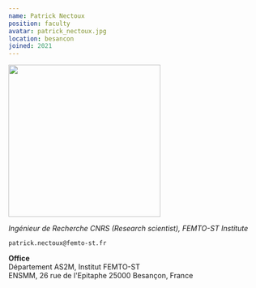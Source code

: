 ```yaml
---
name: Patrick Nectoux
position: faculty
avatar: patrick_nectoux.jpg
location: besancon
joined: 2021
---
```


<img width="300" src="{{site.baseurl}}/images/people/{{page.avatar}}" data-action="zoom">

_Ingénieur de Recherche CNRS (Research scientist), FEMTO-ST Institute_<br>


<i class="fa fa-envelope-o"></i> `patrick.nectoux@femto-st.fr` <br>
<!-- <i class="fa fa-bar-chart-o" /> [Google Scholar](https://scholar.google.com/citations?user=jnST06UAAAAJ) <br>
<i class="fa fa-github" /> [Github](https://github.com/jjau) <br>
<i class="fa fa-twitter" /> [Twitter](https://twitter.com/jjtokyo) <br> -->


**Office**<br>
Département AS2M, Institut FEMTO-ST <br>
ENSMM, 26 rue de l'Epitaphe
25000 Besançon, France

